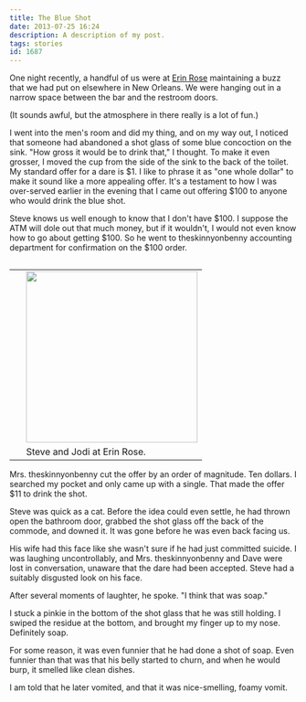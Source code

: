 ```yaml
---
title: The Blue Shot
date: 2013-07-25 16:24
description: A description of my post.
tags: stories
id: 1687
---
```

One night recently, a handful of us were at <a href="http://www.erinrosebar.com/index2.html" target="_blank">Erin Rose</a> maintaining a buzz that we had put on elsewhere in New Orleans.  We were hanging out in a narrow space between the bar and the restroom doors.  

(It sounds awful, but the atmosphere in there really is a lot of fun.)

I went into the men's room and did my thing, and on my way out, I noticed that someone had abandoned a shot glass of some blue concoction on the sink.  "How gross it would be to drink that," I thought.  To make it even grosser, I moved the cup from the side of the sink to the back of the toilet.
<span class="spanEndPreview">&nbsp;</span>
My standard offer for a dare is $1.  I like to phrase it as "one whole dollar" to make it sound like a more appealing offer.  It's a testament to how I was over-served earlier in the evening that I came out offering $100 to anyone who would drink the blue shot.

Steve knows us well enough to know that I don't have $100.  I suppose the ATM will dole out that much money, but if it wouldn't, I would not even know how to go about getting $100.  So he went to theskinnyonbenny accounting department for confirmation on the $100 order.
<table align="right" cellpadding="2">
<tbody><tr>
<td rowspan="2" width="5"><spacer type="block" width="5" height="1"></spacer></td>
<td width="300"><img src="http://theskinnyonbenny.com/img/steve-jodi.jpg" width="300"></td>
</tr>
<tr>
<td class="caption" width="300">Steve and Jodi at Erin Rose.</td>
</tr>
</tbody></table>
Mrs. theskinnyonbenny cut the offer by an order of magnitude.  Ten dollars.  I searched my pocket and only came up with a single.  That made the offer $11 to drink the shot.

Steve was quick as a cat.  Before the idea could even settle, he had thrown open the bathroom door, grabbed the shot glass off the back of the commode, and downed it.  It was gone before he was even back facing us.

His wife had this face like she wasn't sure if he had just committed suicide.  I was laughing uncontrollably, and Mrs. theskinnyonbenny and Dave were lost in conversation, unaware that the dare had been accepted.  Steve had a suitably disgusted look on his face.

After several moments of laughter, he spoke.  "I think that was soap."

I stuck a pinkie in the bottom of the shot glass that he was still holding.  I swiped the residue at the bottom, and brought my finger up to my nose.  Definitely soap.

For some reason, it was even funnier that he had done a shot of soap.  Even funnier than that was that his belly started to churn, and when he would burp, it smelled like clean dishes.

I am told that he later vomited, and that it was nice-smelling, foamy vomit.